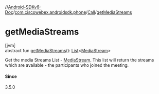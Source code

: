 //[Android-SDKv6-Doc](../../../index.md)/[com.ciscowebex.androidsdk.phone](../index.md)/[Call](index.md)/[getMediaStreams](get-media-streams.md)

# getMediaStreams

[jvm]\
abstract fun [getMediaStreams](get-media-streams.md)(): [List](https://kotlinlang.org/api/latest/jvm/stdlib/kotlin.collections/-list/index.html)&lt;[MediaStream](../-media-stream/index.md)&gt;

Get the media Streams List - [MediaStream](../-media-stream/index.md). This list will return the streams which are available - the participants who joined the meeting.

#### Since

3.5.0
